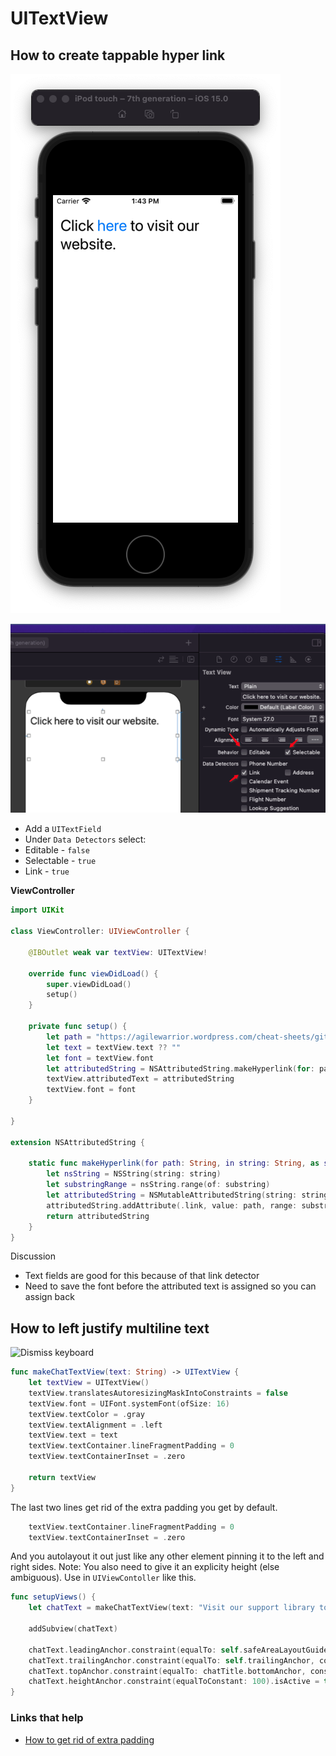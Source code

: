 # UITextView

## How to create tappable hyper link

![](images/1.png)

![](images/0.png)

- Add a `UITextField`
- Under `Data Detectors` select:
 -  Editable - `false`
 -  Selectable - `true`
 -  Link - `true`

**ViewController**

```swift
import UIKit

class ViewController: UIViewController {

    @IBOutlet weak var textView: UITextView!

    override func viewDidLoad() {
        super.viewDidLoad()
        setup()
    }

    private func setup() {
        let path = "https://agilewarrior.wordpress.com/cheat-sheets/git/"
        let text = textView.text ?? ""
        let font = textView.font
        let attributedString = NSAttributedString.makeHyperlink(for: path, in: text, as: "here")
        textView.attributedText = attributedString
        textView.font = font
    }

}

extension NSAttributedString {

    static func makeHyperlink(for path: String, in string: String, as substring: String) -> NSAttributedString {
        let nsString = NSString(string: string)
        let substringRange = nsString.range(of: substring)
        let attributedString = NSMutableAttributedString(string: string)
        attributedString.addAttribute(.link, value: path, range: substringRange)
        return attributedString
    }
}
```

Discussion

- Text fields are good for this because of that link detector
- Need to save the font before the attributed text is assigned so you can assign back


 
## How to left justify multiline text

![Dismiss keyboard](https://github.com/jrasmusson/ios-starter-kit/blob/master/basics/UITextView/images/multiline.png)

```swift
func makeChatTextView(text: String) -> UITextView {
    let textView = UITextView()
    textView.translatesAutoresizingMaskIntoConstraints = false
    textView.font = UIFont.systemFont(ofSize: 16)
    textView.textColor = .gray
    textView.textAlignment = .left
    textView.text = text
    textView.textContainer.lineFragmentPadding = 0
    textView.textContainerInset = .zero

    return textView
}
```

The last two lines get rid of the extra padding you get by default.

```swift
    textView.textContainer.lineFragmentPadding = 0
    textView.textContainerInset = .zero
```

And you autolayout it out just like any other element pinning it to the left and right sides. Note: You also need to give it an explicity height (else ambiguous). Use in `UIViewContoller` like this.

```swift
func setupViews() {
    let chatText = makeChatTextView(text: "Visit our support library to discover how to troubleshoot issues and learn about your account")
    
    addSubview(chatText)

    chatText.leadingAnchor.constraint(equalTo: self.safeAreaLayoutGuide.leadingAnchor, constant: 24).isActive = true
    chatText.trailingAnchor.constraint(equalTo: self.trailingAnchor, constant: -24).isActive = true
    chatText.topAnchor.constraint(equalTo: chatTitle.bottomAnchor, constant: 8).isActive = true
    chatText.heightAnchor.constraint(equalToConstant: 100).isActive = true // important!
}
```

### Links that help
* [How to get rid of extra padding](https://medium.com/@lawrey/swift-4-align-textview-with-uilabel-66dbc97c91c9)
